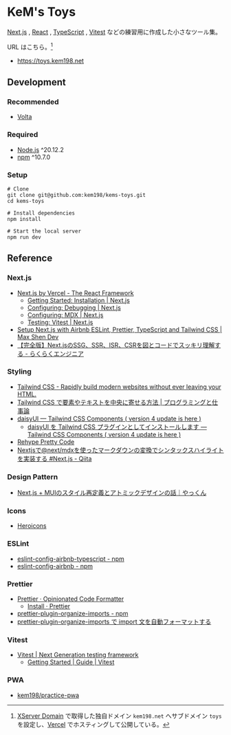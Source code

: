 # KeM's Toys

[Next.js](https://nextjs.org/) , [React](https://react.dev/) , [TypeScript](https://www.typescriptlang.org/) , [Vitest](https://vitest.dev/) などの練習用に作成した小さなツール集。

URL はこちら。[^1]

- <https://toys.kem198.net>

[^1]: [XServer Domain](https://www.xdomain.ne.jp/) で取得した独自ドメイン `kem198.net` へサブドメイン `toys` を設定し、[Vercel](https://vercel.com/) でホスティングして公開している。

## Development

### Recommended

- [Volta](https://volta.sh/)

### Required

- [Node.js](https://nodejs.org/) ^20.12.2
- [npm](https://www.npmjs.com/) ^10.7.0

### Setup

```shell
# Clone
git clone git@github.com:kem198/kems-toys.git
cd kems-toys

# Install dependencies
npm install

# Start the local server
npm run dev
```

## Reference

### Next.js

- [Next.js by Vercel - The React Framework](https://nextjs.org/)
    - [Getting Started: Installation \| Next.js](https://nextjs.org/docs/getting-started/installation)
    - [Configuring: Debugging \| Next.js](https://nextjs.org/docs/pages/building-your-application/configuring/debugging#debugging-with-vs-code)
    - [Configuring: MDX \| Next.js](https://nextjs.org/docs/app/building-your-application/configuring/mdx)
    - [Testing: Vitest \| Next.js](https://nextjs.org/docs/app/building-your-application/testing/vitest)
- [Setup Next.js with Airbnb ESLint, Prettier, TypeScript and Tailwind CSS \| Max Shen Dev](https://m4xshen.dev/posts/setup-nextjs-with-airbnb-eslint-prettier-typescript-and-tailwindcss/)
- [【完全版】Next.jsのSSG、SSR、ISR、CSRを図とコードでスッキリ理解する - らくらくエンジニア](https://rakuraku-engineer.com/posts/nextjs-app-ssgssr/)

### Styling

- [Tailwind CSS - Rapidly build modern websites without ever leaving your HTML.](https://tailwindcss.com/)
- [Tailwind CSS で要素やテキストを中央に寄せる方法 \| プログラミングと仕事論](https://shigotoron.com/tailwind-css-で要素やテキストを中央に寄せる方法/)
- [daisyUI — Tailwind CSS Components ( version 4 update is here )](https://daisyui.com/)
    - [daisyUI を Tailwind CSS プラグインとしてインストールします — Tailwind CSS Components ( version 4 update is here )](https://daisyui.com/docs/install/)
- [Rehype Pretty Code](https://rehype-pretty.pages.dev/)
- [Nextjsで@next/mdxを使ったマークダウンの変換でシンタックスハイライトを実装する \#Next.js - Qiita](https://qiita.com/KokiSakano/items/571130652864432b8489)

### Design Pattern

- [Next.js + MUIのスタイル再定義とアトミックデザインの話｜やっくん](https://note.com/pk_yakkun/n/ne1bc79d699be)

### Icons

- [Heroicons](https://heroicons.com/)

### ESLint

- [eslint-config-airbnb-typescript - npm](https://www.npmjs.com/package/eslint-config-airbnb-typescript)
- [eslint-config-airbnb - npm](https://www.npmjs.com/package/eslint-config-airbnb)

### Prettier

- [Prettier · Opinionated Code Formatter](https://prettier.io/)
    - [Install · Prettier](https://prettier.io/docs/en/install)
- [prettier-plugin-organize-imports - npm](https://www.npmjs.com/package/prettier-plugin-organize-imports)
- [prettier-plugin-organize-imports で import 文を自動フォーマットする](https://zenn.dev/wakamsha/articles/prettier-plugin-organize-imports)

### Vitest

- [Vitest | Next Generation testing framework](https://vitest.dev/)
    - [Getting Started | Guide | Vitest](https://vitest.dev/guide/)

### PWA

- [kem198/practice-pwa](https://github.com/kem198/practice-pwa)
